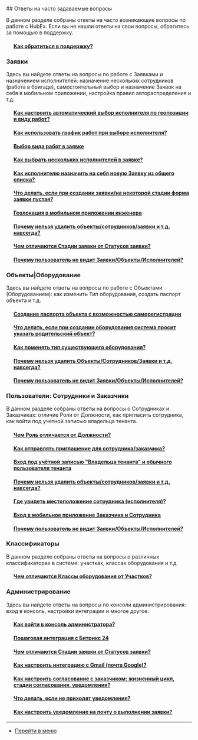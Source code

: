<script type="text/javascript" >
   (function(m,e,t,r,i,k,a){m[i]=m[i]||function(){(m[i].a=m[i].a||[]).push(arguments)};
   m[i].l=1*new Date();k=e.createElement(t),a=e.getElementsByTagName(t)[0],k.async=1,k.src=r,a.parentNode.insertBefore(k,a)})
   (window, document, "script", "https://mc.yandex.ru/metrika/tag.js", "ym");
   ym('{{ site.yandex_metric }}', "init", {
        id:'{{ site.yandex_metric }}',
        clickmap:true,
        trackLinks:true,
        accurateTrackBounce:true,
        webvisor:true
   });
</script>
<noscript><div><img src="https://mc.yandex.ru/watch/'{{ site.yandex_metric }}'" style="position:absolute; left:-9999px;" alt="" /></div></noscript>
<!-- /Yandex.Metrika counter -->
<link rel="stylesheet" type="text/css" href="/assets/css/styles.css">
## Ответы на часто задаваемые вопросы

В данном разделе собраны ответы на часто возникающие вопросы по работе с HubEx. Если вы не нашли ответы на свои вопросы, обратитесь за помощью в поддержку.

<h4 style="padding-left: 20px;"><a href="/docs/FAQ/RU/user/HowToContactSupport.html">Как обратиться в поддержку?</a></h4>

### Заявки
Здесь вы найдете ответы на вопросы по работе с Заявками и назначением исполнителей: назначение нескольких сотрудников (работа в бригаде), самостоятельный выбор и назначение Заявок на себя в мобильном приложении, настройка правил автораспределения и т.д.
<h4 style="padding-left: 20px;"><a href="/docs/FAQ/RU/user/RulesOfChoiceGEO.html">Как настроить автоматический выбор исполнителя по геопозиции и виду работ?</a></h4>
<h4 style="padding-left: 20px;"><a href="/docs/FAQ/RU/user/Schedule.html">Как использовать график работ при выборе исполнителя?</a></h4>
<h4 style="padding-left: 20px;"><a href="/docs/FAQ/RU/user/ChoiceWorkType.html">Выбор вида работ в заявке</a></h4>

<h4 style="padding-left: 20px;"><a href="/docs/FAQ/RU/user/SeveralEngineers.html">Как выбрать нескольких исполнителей в заявке?</a></h4>
<h4 style="padding-left: 20px;"><a href="/docs/FAQ/RU/user/AcceptanceTicket.html">Как исполнителю назначить на себя новую Заявку из общего списка?</a></h4>
<h4 style="padding-left: 20px;"><a href="/docs/FAQ/RU/user/HowToDealWithWhiteScreen.html">Что делать, если при создании заявки/на некоторой стадии форма заявки пустая?</a></h4>
<h4 style="padding-left: 20px;"><a href="/docs/FAQ/RU/user/GEOinMob.html">Геолокация в мобильном приложении инженера</a></h4>
<h4 style="padding-left: 20px;"><a href="/docs/FAQ/RU/user/DeletedObjects.html">Почему нельзя удалить объекты/сотрудников/заявки и т.д. навсегда?</a></h4>
<h4 style="padding-left: 20px;"><a href="/docs/FAQ/RU/admin/StageVSStatus.html">Чем отличаются Стадии заявки от Статусов заявки?</a></h4>
<h4 style="padding-left: 20px;"><a href="/docs/FAQ/RU/user/HiddenObjectsTicketsUsers.html">Почему пользователь не видит Заявки/Объекты/Исполнителей?</a></h4>

### Объекты|Оборудование
Здесь вы найдете ответы на вопросы по работе с Объектами (Оборудованием): как изменить Тип оборудования, создать паспорт объекта и т.д.
<h4 style="padding-left: 20px;"><a href="/docs/FAQ/RU/user/HowToMakePassport.html">Создание паспорта объекта с возможностью саморегистрации</a></h4>
<h4 style="padding-left: 20px;"><a href="/docs/FAQ/RU/user/TheDifferenceBetweenObjectTypes.html">Что делать, если при создании оборудования система просит указать родительский объект?</a></h4>
<h4 style="padding-left: 20px;"><a href="/docs/FAQ/RU/user/ChangeOfObjectType.html">Как поменять тип существующего оборудования?</a></h4>
<h4 style="padding-left: 20px;"><a href="/docs/FAQ/RU/user/DeletedObjects.html">Почему нельзя удалить Объекты/Сотрудников/Заявки и т.д. навсегда?</a></h4>
<h4 style="padding-left: 20px;"><a href="/docs/FAQ/RU/user/HiddenObjectsTicketsUsers.html">Почему пользователь не видит Заявки/Объекты/Исполнителей?</a></h4>

### Пользователи: Сотрудники и Заказчики
В данном разделе собраны ответы на вопросы о Сотрудниках и Заказчиках: отличие Роли от Должности, как пригласить сотрудника, как войти под учетной записью владельца тенанта.
<h4 style="padding-left: 20px;"><a href="/docs/FAQ/RU/user/RoleVSPosition.html">Чем Роль отличается от Должности?</a></h4>
<h4 style="padding-left: 20px;"><a href="/docs/FAQ/RU/user/HowToSendInvitation.html">Как отправлять приглашение для сотрудника/заказчика?</a></h4>

<h4 style="padding-left: 20px;"><a href="/docs/FAQ/RU/user/SuperAndUsualUser.html">Вход под учётной записью "Владельца тенанта" и обычного пользователя тенанта</a></h4>
<h4 style="padding-left: 20px;"><a href="/docs/FAQ/RU/user/DeletedObjects.html">Почему нельзя удалить объекты/сотрудников/заявки и т.д. навсегда?</a></h4>
<h4 style="padding-left: 20px;"><a href="/docs/FAQ/RU/user/UserOnMap.html">Где увидеть местоположение сотрудника (исполнителя)?</a></h4>
<h4 style="padding-left: 20px;"><a href="/docs/FAQ/RU/user/EnterToMob.html">Вход в мобильное приложение Заказчика и Сотрудника</a></h4>
<h4 style="padding-left: 20px;"><a href="/docs/FAQ/RU/user/HiddenObjectsTicketsUsers.html">Почему пользователь не видит Заявки/Объекты/Исполнителей?</a></h4>

### Классификаторы
В данном разделе собраны ответы на вопросы о различных классификаторах в системе: участках, классах оборудования и т.д.

<h4 style="padding-left: 20px;"><a href="/docs/FAQ/RU/admin/PlacesVSObjectsClass.html">Чем отличаются Классы оборудования от Участков?</a></h4>

### Администрирование
Здесь вы найдете ответы на вопросы по консоли администрирования: вход в консоль, настройки интеграции и многое другое.


<h4 style="padding-left: 20px;"><a href="/docs/FAQ/RU/admin/HowToEnterTheAdmin.html">Как войти в консоль администратора?</a></h4>

<h4 style="padding-left: 20px;"><a href="/docs/FAQ/RU/admin/Integration.html">Пошаговая интеграция с Битрикс 24</a></h4>

<h4 style="padding-left: 20px;"><a href="/docs/FAQ/RU/admin/StageVSStatus.html">Чем отличаются Стадии заявки от Статусов заявки?</a></h4>

<h4 style="padding-left: 20px;"><a href="/docs/FAQ/RU/user/HowToManageGmailIntegration.html">Как настроить интеграцию с Gmail (почта Google)?</a></h4>

<h4 style="padding-left: 20px;"><a href="/docs/FAQ/RU/admin/CustomerAgreement.html">Как настроить согласование с заказчиком: жизненный цикл, стадии согласования, уведомления?</a></h4>
<h4 style="padding-left: 20px;"><a href="/docs/FAQ/RU/user/HowToNotificationsToMobile.html">Что делать, если не приходят уведомления?</a></h4>

<h4 style="padding-left: 20px;"><a href="/docs/FAQ/RU/user/HowToManageNotifications.html">Как настроить уведомление на почту о выполнении заявки?</a></h4>
















____
- [Перейти в меню](http://wiki.hubex.ru)